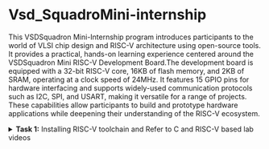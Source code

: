 # Vsd_SquadroMini-internship

This VSDSquadron Mini-Internship program introduces participants to the world of VLSI chip design and RISC-V architecture using open-source tools. It provides a practical, hands-on learning experience centered around the VSDSquadron Mini RISC-V Development Board.The development board is equipped with a 32-bit RISC-V core, 16KB of flash memory, and 2KB of SRAM, operating at a clock speed of 24MHz. It features 15 GPIO pins for hardware interfacing and supports widely-used communication protocols such as I2C, SPI, and USART, making it versatile for a range of projects. These capabilities allow participants to build and prototype hardware applications while deepening their understanding of the RISC-V ecosystem.
<details>
<summary><b>Task 1:</b> Installing RISC-V toolchain and Refer to C and RISC-V based lab videos </summary>   
<br>
 
Install leafpad editor for C programming using command
 ``
         sudo apt  install leafpad
 ``
 ![install leafpad](https://github.com/user-attachments/assets/69a4702e-69e4-494d-8bb0-4a9f347eee5b)
 
![overleaf sum1ton](https://github.com/user-attachments/assets/9b683e34-7296-4785-889d-fc1b85038656)

Write a program that gives the sum of n numbers using C in leafpad editor
 
</details>
